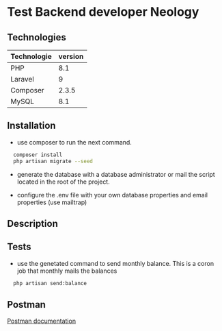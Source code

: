 # Test Backend developer Neology


## Technologies

| Technologie   | version                                                             |
| ------------- | ------ |
| PHP | 8.1 |
| Laravel | 9 |
| Composer | 2.3.5 |
| MySQL | 8.1 |


## Installation

* use composer to run the next command.

```bash
  composer install
  php artisan migrate --seed
```

* generate the database with a database administrator or mail the script located in the root of the project.

* configure the .env file with your own database properties and email properties (use mailtrap)


## Description

## Tests

* use the genetated command to send monthly balance. This is a coron job that monthly mails the balances

```bash
  php artisan send:balance
```
## Postman

[Postman documentation](https://documenter.getpostman.com/view/10852019/Uz5AtKJA)

